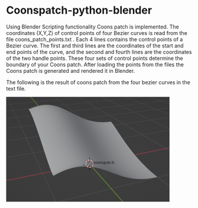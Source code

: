 # Coonspatch-python-blender

Using Blender Scripting functionality Coons patch is implemented. The coordinates (X,Y,Z) of control points of four Bezier curves is read from the file 
coons_patch_points.txt . Each 4 lines contains the control points of a Bezier curve. The first and third lines are the coordinates of the start and 
end points of the curve, and the second and fourth lines are the coordinates of the two handle points. These four sets of control points determine the 
boundary of your Coons patch. After loading the points from the files the Coons patch is generated and rendered it in Blender.

The following is the result of coons patch from the four bezier curves in the text file.

![output.png](output.png)
